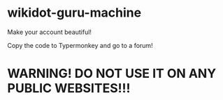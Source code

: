 # wikidot-guru-machine
Make your account beautiful!

Copy the code to Typermonkey and go to a forum!

# WARNING! DO NOT USE IT ON ANY PUBLIC WEBSITES!!!
